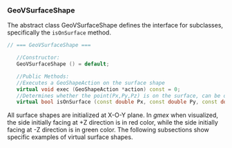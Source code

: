 ### GeoVSurfaceShape


The abstract class GeoVSurfaceShape defines the interface for subclasses, specifically the `isOnSurface` method. 

```cpp
// === GeoVSurfaceShape ===

   //Constructor:
   GeoVSurfaceShape () = default;

   //Public Methods:
   //Executes a GeoShapeAction on the surface shape
   virtual void exec (GeoShapeAction *action) const = 0;
   //Determines whether the point(Px,Py,Pz) is on the surface, can be overriden by child methods
   virtual bool isOnSurface (const double Px, const double Py, const double Pz, const GeoTrf::Transform3D & trans) const = 0;
```

All surface shapes are initialized at X-O-Y plane. In *gmex* when visualized, the side initially facing at +Z direction is in red color, while the side initially facing at -Z direction is in green color. The following subsections show specific examples of virtual surface shapes.